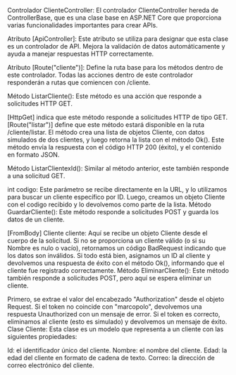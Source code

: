 Controlador ClienteController:
El controlador ClienteController hereda de ControllerBase, que es una clase base en ASP.NET Core que proporciona varias funcionalidades importantes para crear APIs.

Atributo [ApiController]: Este atributo se utiliza para designar que esta clase es un controlador de API. Mejora la validación de datos automáticamente y ayuda a manejar respuestas HTTP correctamente.

Atributo [Route("cliente")]: Define la ruta base para los métodos dentro de este controlador. Todas las acciones dentro de este controlador responderán a rutas que comiencen con /cliente.

Método ListarCliente():
Este método es una acción que responde a solicitudes HTTP GET.

[HttpGet] indica que este método responde a solicitudes HTTP de tipo GET.
[Route("listar")] define que este método estará disponible en la ruta /cliente/listar.
El método crea una lista de objetos Cliente, con datos simulados de dos clientes, y luego retorna la lista con el método Ok(). Este método envía la respuesta con el código HTTP 200 (éxito), y el contenido en formato JSON.

Método ListarClientexId():
Similar al método anterior, este también responde a una solicitud GET.

int codigo: Este parámetro se recibe directamente en la URL, y lo utilizamos para buscar un cliente específico por ID.
Luego, creamos un objeto Cliente con el codigo recibido y lo devolvemos como parte de la lista.
Método GuardarCliente():
Este método responde a solicitudes POST y guarda los datos de un cliente.

[FromBody] Cliente cliente: Aquí se recibe un objeto Cliente desde el cuerpo de la solicitud. Si no se proporciona un cliente válido (o si su Nombre es nulo o vacío), retornamos un código BadRequest indicando que los datos son inválidos.
Si todo está bien, asignamos un ID al cliente y devolvemos una respuesta de éxito con el método Ok(), informando que el cliente fue registrado correctamente.
Método EliminarCliente():
Este método también responde a solicitudes POST, pero aquí se espera eliminar un cliente.

Primero, se extrae el valor del encabezado "Authorization" desde el objeto Request.
Si el token no coincide con "marcopolo", devolvemos una respuesta Unauthorized con un mensaje de error. Si el token es correcto, eliminamos al cliente (esto es simulado) y devolvemos un mensaje de éxito.
Clase Cliente:
Esta clase es un modelo que representa a un cliente con las siguientes propiedades:

Id: el identificador único del cliente.
Nombre: el nombre del cliente.
Edad: la edad del cliente en formato de cadena de texto.
Correo: la dirección de correo electrónico del cliente.
